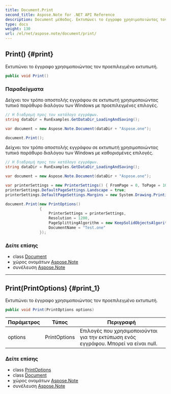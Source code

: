 ```yaml
---
title: Document.Print
second_title: Aspose.Note for .NET API Reference
description: Document μέθοδος. Εκτυπώνει το έγγραφο χρησιμοποιώντας τον προεπιλεγμένο εκτυπωτή.
type: docs
weight: 130
url: /el/net/aspose.note/document/print/
---
```

## Print() {#print}

Εκτυπώνει το έγγραφο χρησιμοποιώντας τον προεπιλεγμένο εκτυπωτή.

```csharp
public void Print()
```

### Παραδείγματα

Δείχνει τον τρόπο αποστολής εγγράφου σε εκτυπωτή χρησιμοποιώντας τυπικό παράθυρο διαλόγου των Windows με προεπιλεγμένες επιλογές.

```csharp
// Η διαδρομή προς τον κατάλογο εγγράφων.
string dataDir = RunExamples.GetDataDir_LoadingAndSaving();

var document = new Aspose.Note.Document(dataDir + "Aspose.one");

document.Print();
```

Δείχνει τον τρόπο αποστολής εγγράφου σε εκτυπωτή χρησιμοποιώντας τυπικό παράθυρο διαλόγου των Windows με καθορισμένες επιλογές.

```csharp
// Η διαδρομή προς τον κατάλογο εγγράφων.
string dataDir = RunExamples.GetDataDir_LoadingAndSaving();

var document = new Aspose.Note.Document(dataDir + "Aspose.one");

var printerSettings = new PrinterSettings() { FromPage = 0, ToPage = 10 };
printerSettings.DefaultPageSettings.Landscape = true;
printerSettings.DefaultPageSettings.Margins = new System.Drawing.Printing.Margins(50, 50, 150, 50);

document.Print(new PrintOptions()
               {
                   PrinterSettings = printerSettings,
                   Resolution = 1200,
                   PageSplittingAlgorithm = new KeepSolidObjectsAlgorithm(),
                   DocumentName = "Test.one"
               });
```

### Δείτε επίσης

* class [Document](../)
* χώρος ονομάτων [Aspose.Note](../../document/)
* συνέλευση [Aspose.Note](../../../)

---

## Print(PrintOptions) {#print_1}

Εκτυπώνει το έγγραφο χρησιμοποιώντας τον προεπιλεγμένο εκτυπωτή.

```csharp
public void Print(PrintOptions options)
```

| Παράμετρος | Τύπος | Περιγραφή |
| --- | --- | --- |
| options | PrintOptions | Επιλογές που χρησιμοποιούνται για την εκτύπωση ενός εγγράφου. Μπορεί να είναι null. |

### Δείτε επίσης

* class [PrintOptions](../../../aspose.note.saving/printoptions/)
* class [Document](../)
* χώρος ονομάτων [Aspose.Note](../../document/)
* συνέλευση [Aspose.Note](../../../)


